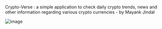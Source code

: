 Crypto-Verse : a simple application to check daily crypto trends, news and other information regarding various crypto currencies - by Mayank Jindal



![image](https://user-images.githubusercontent.com/65328387/163842267-3c23cf0c-34ee-415c-a355-c041048f22c4.png)

